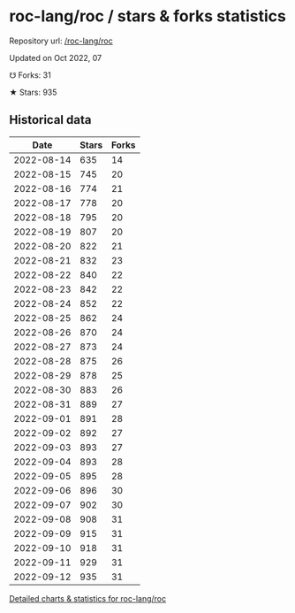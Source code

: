 # roc-lang/roc / stars & forks statistics

Repository url: [/roc-lang/roc](https://github.com/roc-lang/roc)

Updated on Oct 2022, 07

☋ Forks: 31

★ Stars: 935

## Historical data
| Date | Stars | Forks |
|------|-------|-------|
| 2022-08-14 | 635 | 14 | 
| 2022-08-15 | 745 | 20 | 
| 2022-08-16 | 774 | 21 | 
| 2022-08-17 | 778 | 20 | 
| 2022-08-18 | 795 | 20 | 
| 2022-08-19 | 807 | 20 | 
| 2022-08-20 | 822 | 21 | 
| 2022-08-21 | 832 | 23 | 
| 2022-08-22 | 840 | 22 | 
| 2022-08-23 | 842 | 22 | 
| 2022-08-24 | 852 | 22 | 
| 2022-08-25 | 862 | 24 | 
| 2022-08-26 | 870 | 24 | 
| 2022-08-27 | 873 | 24 | 
| 2022-08-28 | 875 | 26 | 
| 2022-08-29 | 878 | 25 | 
| 2022-08-30 | 883 | 26 | 
| 2022-08-31 | 889 | 27 | 
| 2022-09-01 | 891 | 28 | 
| 2022-09-02 | 892 | 27 | 
| 2022-09-03 | 893 | 27 | 
| 2022-09-04 | 893 | 28 | 
| 2022-09-05 | 895 | 28 | 
| 2022-09-06 | 896 | 30 | 
| 2022-09-07 | 902 | 30 | 
| 2022-09-08 | 908 | 31 | 
| 2022-09-09 | 915 | 31 | 
| 2022-09-10 | 918 | 31 | 
| 2022-09-11 | 929 | 31 | 
| 2022-09-12 | 935 | 31 | 


[Detailed charts & statistics for roc-lang/roc](https://reviewgithub.com/rep/roc-lang/roc)
